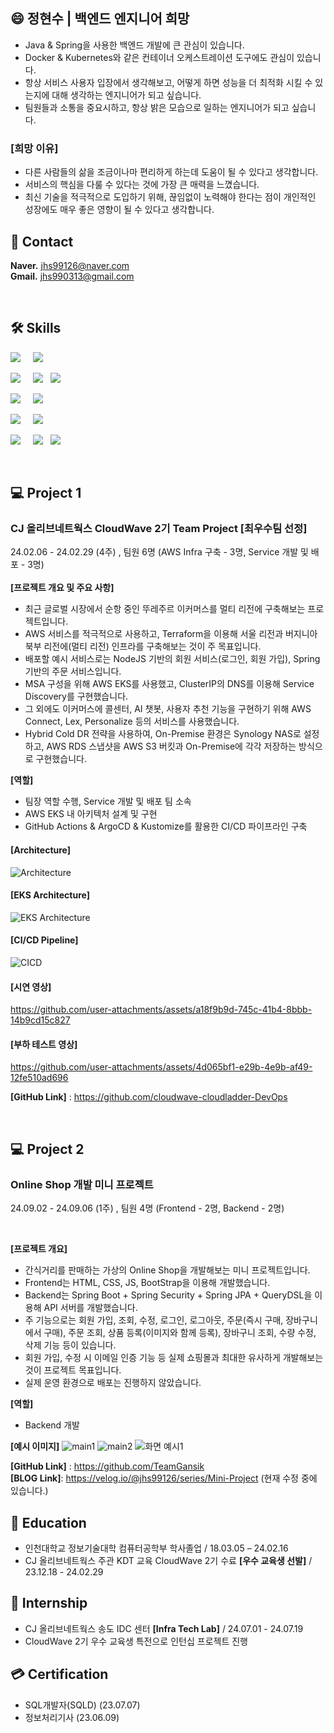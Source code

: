 ## 😄 정현수 | 백엔드 엔지니어 희망
- Java & Spring을 사용한 백엔드 개발에 큰 관심이 있습니다.
- Docker & Kubernetes와 같은 컨테이너 오케스트레이션 도구에도 관심이 있습니다.
- 항상 서비스 사용자 입장에서 생각해보고, 어떻게 하면 성능을 더 최적화 시킬 수 있는지에 대해 생각하는 엔지니어가 되고 싶습니다.
- 팀원들과 소통을 중요시하고, 항상 밝은 모습으로 일하는 엔지니어가 되고 싶습니다.

### **[희망 이유]**
- 다른 사람들의 삶을 조금이나마 편리하게 하는데 도움이 될 수 있다고 생각합니다.
- 서비스의 핵심을 다룰 수 있다는 것에 가장 큰 매력을 느꼈습니다.
- 최신 기술을 적극적으로 도입하기 위해, 끊임없이 노력해야 한다는 점이 개인적인 성장에도 매우 좋은 영향이 될 수 있다고 생각합니다.
&nbsp;  


## 📧 Contact
**Naver.** jhs99126@naver.com        
**Gmail.** jhs990313@gmail.com   

&nbsp;

## 🛠️ Skills  

<img src="https://img.shields.io/badge/Language-848484"/>&nbsp;&nbsp;&nbsp;&nbsp; 
<img src="https://img.shields.io/badge/Java-007396?style=flat-square&logo=java&logoColor=white"/>  

<img src="https://img.shields.io/badge/Web-Backend-848484"/>&nbsp;&nbsp;&nbsp;&nbsp; 
<img src="https://img.shields.io/badge/Spring-6DB33F?style=flat-square&logo=spring&logoColor=white"/> &nbsp; <img src="https://img.shields.io/badge/Spring%20Boot-6DB33F?style=flat-square&logo=springboot&logoColor=white">  

<img src="https://img.shields.io/badge/DataBase-848484"/>&nbsp;&nbsp;&nbsp;&nbsp; 
<img src="https://img.shields.io/badge/MySQL-4479A1?style=flat-square&logo=mysql&logoColor=white"/>

<img src="https://img.shields.io/badge/Cloud-848484"/>&nbsp;&nbsp;&nbsp;&nbsp;
<img src="https://img.shields.io/badge/AWS-232F3E?style=flat-square&logo=amazonaws&logoColor=white"/>

<img src="https://img.shields.io/badge/Container Orchestration-848484"/>&nbsp;&nbsp;&nbsp;&nbsp;  <img src="https://img.shields.io/badge/Docker-2496ED?style=flat-square&logo=docker&logoColor=white">&nbsp;&nbsp; 
<img src="https://img.shields.io/badge/Kubernetes-326CE5?style=flat-square&logo=kubernetes&logoColor=white">

<br>
  
## 💻 Project 1

### CJ 올리브네트웍스 CloudWave 2기 Team Project [최우수팀 선정]
24.02.06 - 24.02.29 (4주) , 팀원 6명 (AWS Infra 구축 - 3명, Service 개발 및 배포 - 3명) 
<br>
<br>
**[프로젝트 개요 및 주요 사항]**
- 최근 글로벌 시장에서 순항 중인 뚜레주르 이커머스를 멀티 리전에 구축해보는 프로젝트입니다.
- AWS 서비스를 적극적으로 사용하고, Terraform을 이용해 서울 리전과 버지니아 북부 리전에(멀티 리전) 인프라를 구축해보는 것이 주 목표입니다.
- 배포할 예시 서비스로는 NodeJS 기반의 회원 서비스(로그인, 회원 가입), Spring 기반의 주문 서비스입니다.
- MSA 구성을 위해 AWS EKS를 사용했고, ClusterIP의 DNS를 이용해 Service Discovery를 구현했습니다.
- 그 외에도 이커머스에 콜센터, AI 챗봇, 사용자 추천 기능을 구현하기 위해 AWS Connect, Lex, Personalize 등의 서비스를 사용했습니다.
- Hybrid Cold DR 전략을 사용하여, On-Premise 환경은 Synology NAS로 설정하고, AWS RDS 스냅샷을 AWS S3 버킷과 On-Premise에 각각 저장하는 방식으로 구현했습니다.

**[역할]**
- 팀장 역할 수행, Service 개발 및 배포 팀 소속
- AWS EKS 내 아키텍처 설계 및 구현
- GitHub Actions & ArgoCD & Kustomize를 활용한 CI/CD 파이프라인 구축

#### **[Architecture]**
![Architecture](https://github.com/user-attachments/assets/19bbe38c-6a64-4460-a7aa-30ea1619be74)

#### **[EKS Architecture]**
![EKS Architecture](https://github.com/user-attachments/assets/01f15585-5c2b-46d7-baa1-8b9e97f2164f)

#### **[CI/CD Pipeline]**
![CICD](https://github.com/user-attachments/assets/2313b2df-ff10-408f-a545-dfc248fc1feb)

#### **[시연 영상]**
https://github.com/user-attachments/assets/a18f9b9d-745c-41b4-8bbb-14b9cd15c827

#### **[부하 테스트 영상]**
https://github.com/user-attachments/assets/4d065bf1-e29b-4e9b-af49-12fe510ad696





**[GitHub Link]** : https://github.com/cloudwave-cloudladder-DevOps


&nbsp;  
## 💻 Project 2

### Online Shop 개발 미니 프로젝트 
24.09.02 - 24.09.06 (1주) , 팀원 4명 (Frontend - 2명, Backend - 2명) 

<br>

**[프로젝트 개요]**
- 간식거리를 판매하는 가상의 Online Shop을 개발해보는 미니 프로젝트입니다.
- Frontend는 HTML, CSS, JS, BootStrap을 이용해 개발했습니다.
- Backend는 Spring Boot + Spring Security + Spring JPA + QueryDSL을 이용해 API 서버를 개발했습니다.
- 주 기능으로는 회원 가입, 조회, 수정, 로그인, 로그아웃, 주문(즉시 구매, 장바구니에서 구매), 주문 조회, 상품 등록(이미지와 함께 등록), 장바구니 조회, 수량 수정, 삭제 기능 등이 있습니다.
- 회원 가입, 수정 시 이메일 인증 기능 등 실제 쇼핑몰과 최대한 유사하게 개발해보는 것이 프로젝트 목표입니다.
- 실제 운영 환경으로 배포는 진행하지 않았습니다.

**[역할]**
- Backend 개발

**[예시 이미지]**
![main1](https://github.com/user-attachments/assets/123eefcf-4a04-4c3d-ad5d-fc4f8a7688d6)
![main2](https://github.com/user-attachments/assets/5fd14253-f4a2-45f6-b400-3f63cfb80dfc)
![화면 예시1](https://github.com/user-attachments/assets/70223615-8cc8-4a8d-a7f5-3658faca71a8)

**[GitHub Link]** : https://github.com/TeamGansik
<br>
**[BLOG Link]**: https://velog.io/@jhs99126/series/Mini-Project  (현재 수정 중에 있습니다.)
&nbsp;  

## 📙 Education
- 인천대학교 정보기술대학 컴퓨터공학부 학사졸업  / 18.03.05 – 24.02.16
- CJ 올리브네트웍스 주관 KDT 교육 CloudWave 2기 수료 **[우수 교육생 선발]** / 23.12.18 - 24.02.29

## 💼 Internship
- CJ 올리브네트웍스 송도 IDC 센터 **[Infra Tech Lab]** / 24.07.01 - 24.07.19
- CloudWave 2기 우수 교육생 특전으로 인턴십 프로젝트 진행

## 💳 Certification
- SQL개발자(SQLD) (23.07.07)
- 정보처리기사 (23.06.09)



